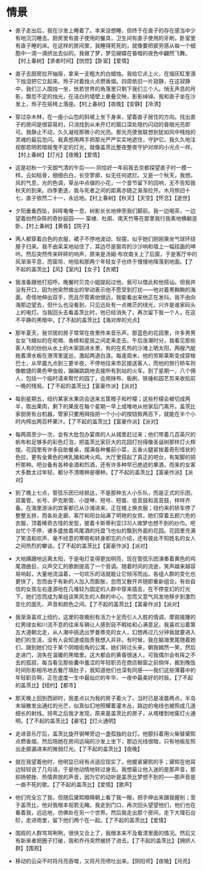 # 情景

- 直子走出后，我在沙发上睡着了。本来没想睡，但终于在直子的存在感当中少有地沉沉睡去。厨房里有直子使用的餐具，卫生间有直子使用的牙刷，卧室里有直子睡的床。在这样的房间里，我睡得死死的，就像要把疲劳感从每一个细胞中一滴一滴挤出去似的。我做了梦，梦见蝴蝶在昏暗的夜色中翩然飞舞。【村上春树】【贤者时间】【恍惚】【卧室】【爱情】

- 直子去厨房拉开抽屉，拿来一支粗大的白蜡烛。我给它点上火，在烟灰缸里滴下烛泪把它立起来。玲子对着烛火点燃香烟。四周依旧一片寂静，在这寂静中，我们三人围烛一坐，恍若世界的角落里只剩下我们三个人。悄无声息的月影，飘忽不定的烛光，在洁白的墙壁上重叠交映，影影绰绰。我和直子坐在沙发上，玲子在摇椅上落座。【村上春树】【夜晚】【安静】【冷清】

- 穿过杂木林，在一座小山包的斜坡上坐下身来，望着直子居住的方向。找出直子的房间是很容易的，只消找到从未开灯的窗口深处隐约闪动的昏暗光亮即可。我静止不动，久久凝视那微小的光亮。那光亮使我联想到犹如风中残烛的灵魂的最后忽闪。我真想用两手把那光严严实实地遮住，守护它。我久久地注视那若明若暗摇曳不定的灯光，就像盖茨比整夜整夜守护对岸的小光点一样。【村上春树】【灯光】【夜晚】【爱情】

- 这是初秋一个天朗气清的午后—— 同恰好一年前我去京都探望直子时一模一样。云如枯骨，细细白白，长空寥廓，似无任何遮拦。又是一个秋天，我想。风的气息，光的色调，草丛中点缀的小花，一个音节留下的回响，无不告知我秋天的到来。四季更迭，我与死者之间的距离亦随之渐渐拉开。木月照旧十七，直子依然二十一，永远地。【村上春树】【秋天】【天空】【怀念】【逝世】

- 夕阳垂垂西坠，斜晖奄奄一息，树影长长地伸至我们脚前。我一边喝茶，一边望着纷然杂陈的奇妙庭园—— 棠棣、杜鹃、南天竹等在那里我行我素地横躺竖卧。【村上春树】【黄昏】【院子】

- 两人都穿着白色的衣服，裙子不停地波动、轻摆，似乎她们刚刚乘坐气球环绕屋子归来。我不由呆呆地站住了，耳边尽是窗帘的沙沙响和墙上一幅挂画的呻吟。然后突然传来砰砰的响声，原来是汤姆·布坎南关上了后窗，于是客厅中的风渐渐平息，而窗帘、地毯和那两个年轻女子也终于慢慢地降落到地面。【了不起的盖茨比】【风】【室内】【女子】【衣裙】

- 我准备跟他打招呼。晚餐时贝克小姐提起过他，我可以借此和他搭讪。但我并没有开口，因为他突然做出的举动表示他不愿受到打扰——他对着黑黝黝的海面，奇怪地伸出双手，而且尽管离他很远，我能看出来他正在发抖。我不由向海那边望去，但什么也没看到，只见远处有一点微茫的绿光，兴许是谁家码头上的电灯。当我回头去看盖茨比时，他已经消失了，再次留下我一个人，在这不平静的黑暗中。【了不起的盖茨比】【海对岸的光点】

- 那年夏天，我邻居的房子常常在夜里传来音乐声。那蓝色的花园里，许多男男女女飞蛾似的在呢喃、香槟和星辰之间走来走去。午后涨潮时分，我看见那些客人有的纷纷从水上的木架跳进水里，有的在炙热的沙滩上晒太阳，两艘汽艇拖着滑水板在港湾里逡巡，激起两道白浪。每逢周末，他的劳斯莱斯变成穿梭巴士，从早晨九点到三更半夜，不停地往来市区接送客人，而他的旅行轿车则像敏捷的黄色甲虫般，蹦蹦跳跳地去接所有到站的火车。到了星期一，八个佣人，包括一个临时请来帮忙的园丁，会用抹布、板刷、铁锤和园艺剪来收拾前一晚的残局。【了不起的盖茨比】【富豪作派】【派对】

- 每到星期五，纽约某家水果店会送来五筐橙子和柠檬；这些柠檬会被切成两半，取出果肉，剩下的果皮在每个星期一早上成堆地从他家后门离开。盖茨比家厨房有台机器，管家只要用拇指把一个小小的按钮揿两百下，就能在半个小时内榨出两百杯果汁。【了不起的盖茨比】【富豪作派】【派对】

- 每两周至少一次，会有大批包办宴席的人从城里赶过来；他们带着几百英尺的帆布和足够多的彩色灯泡，把盖茨比家巨大的花园打扮得像圣诞树那样灯火辉煌。花园里有许多自助餐桌，摆满各种餐前小菜，五香火腿紧挨着奇形怪状的色拉，更有金黄色的烤乳猪和烤火鸡。大厅里搭起了真正的吧台，有架脚的铜杆那种。吧台备有各种金酒和烈酒，还有许多种早已绝迹的果酒，而来的女客大多数太过年轻，都分不清哪种是哪种。【了不起的盖茨比】【富豪作派】【派对】

- 到了晚上七点，管弦乐团已经抵达，不是那种五人小乐队，而是正式的乐团，双簧管、长号、萨克斯管、小提琴、短号、短笛、低音鼓和高音鼓，样样齐备。在海里游泳的宾客都已从沙滩进来，正在楼上换衣服；纽约来的轿车停了整整五排，而各处走廊、客厅和阳台站满了明艳的女宾，她们穿着五颜六色的衣服，顶着稀奇古怪的发型，披着卡斯蒂利亚[33]人做梦也想不到的纱巾。吧台忙个不停，诸多盛放着鸡尾酒的托盘飞也似的飘到外面的花园。花园里充满了笑语和欢声、毫不经意的寒暄和转身即忘的介绍，还有彼此不知姓名的女人之间热烈的攀谈。【了不起的盖茨比】【富豪作派】【派对】

- 大地蹒跚地远离太阳，于是电灯变得更加明亮，现在管弦乐团演奏着黄色的鸡尾酒曲目，众声交汇的歌剧提高了一个音调。随着时间的流逝，笑声越来越容易响起，大量地流溢着，一句欢乐的话就能让它倾泻而出。各组人群的变化也更快了，忽而由于有新的人加入而膨胀，忽而又散开并随即重新组合。有些自信的女孩左右逢源地在几堆较为固定的人群中穿来插去，在不停变幻的灯光下，她们忽而成为某组谈笑风生的人群的中心，忽而又意气风发地移步到激烈变化的面孔、声音和颜色之间。【了不起的盖茨比】【富豪作派】【派对】

- 我渐渐喜欢上纽约，这里的夜晚别有活力十足而引人入胜的情调，摩肩接踵的红男绿女和川流不息的往来车辆让人感到目不暇给和心满意足。我喜欢沿着第五大道朝北走，从人潮中挑选出罗曼蒂克的女人，幻想再过几分钟我就要进入她们的生活，没有人会知道或指责我想入非非。有时候，我在脑海里尾随着她们，跟到她们位于某个阴暗街角的公寓，她们转过头来，朝我嫣然一笑，然后走进门，消失在温暖的黑暗里。这大都会的黄昏很迷人，可我偶尔会有挥之不去的孤寂，每当看见那些囊中羞涩的年轻职员在商店橱窗之前倘佯，捱到晚饭时间形影相吊地去餐厅填肚子，我知道他们也深有同感——我们这些薄暮中的年轻职员啊，正在虚度一生中最灿烂的年华、一夜中最美好的时辰。【了不起的盖茨比】【纽约】【都市】

- 那天晚上回到西卵时，我差点以为我的房子着火了。当时已是凌晨两点，半岛末端散发出通红的光芒，似真似幻地照耀着灌木丛，路边的电线也被照成几道细长的射线。拐弯之后我才发现，原来是盖茨比的房子，从塔楼到地窖灯火通明。【了不起的盖茨比】【豪宅】【灯火通明】

- 走进音乐厅后，盖茨比旋开钢琴旁边一盏孤独的台灯。他颤抖着用火柴替黛熙点燃香烟，然后陪她在房间远端的沙发上坐下，那边光线很暗，只有地板反照出走廊漏进来的微弱灯光。【了不起的盖茨比】【夜晚】

- 就在我望着他时，他明显已经有点适应现实了。他握紧黛熙的手；黛熙在他耳边轻轻说了几句话，于是他动情地转过身去。我想最让他入迷的是那声音，那抑扬顿挫、热情奔放的声音，因为它的动听是盖茨比梦想不到的——那声音是一曲不死的歌。【了不起的盖茨比】【爱情】【歌声】

- 他们完全忘了我，但随后黛熙眼睛朝上看了我一眼，把手伸出来跟我握别；至于盖茨比，他对我根本视若无睹。我走到门口，再次回头望望他们，他们也在看着我，远远地，仿佛处在另一个世界。然后我走出那个房间，走下大理石台阶，走进雨里，留下他们两个在一起。【了不起的盖茨比】【爱情】

- 围观的人群骂骂咧咧，很快又合上了，我根本来不及看清里面的情况。然后又有新来者把圈子打破，我和乔丹突然被挤了进去。【了不起的盖茨比】【拥挤人群】【围观】

- 移动的云朵不时将月亮吞噬，又将月亮喷吐出来。【阴阳师】【夜晚】【月亮】